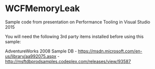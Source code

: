 # WCFMemoryLeak
Sample code from presentation on Performance Tooling in Visual Studio 2015

You will need the following 3rd party items installed before using this sample:

AdventureWorks 2008 Sample DB 
	- https://msdn.microsoft.com/en-us/library/aa992075.aspx
	- http://msftdbprodsamples.codeplex.com/releases/view/93587
